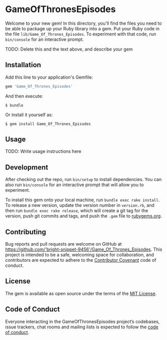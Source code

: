 # GameOfThronesEpisodes

Welcome to your new gem! In this directory, you'll find the files you need to be able to package up your Ruby library into a gem. Put your Ruby code in the file `lib/Game_Of_Thrones_Episodes`. To experiment with that code, run `bin/console` for an interactive prompt.

TODO: Delete this and the text above, and describe your gem

## Installation

Add this line to your application's Gemfile:

```ruby
gem 'Game_Of_Thrones_Episodes'
```

And then execute:

    $ bundle

Or install it yourself as:

    $ gem install Game_Of_Thrones_Episodes

## Usage

TODO: Write usage instructions here

## Development

After checking out the repo, run `bin/setup` to install dependencies. You can also run `bin/console` for an interactive prompt that will allow you to experiment.

To install this gem onto your local machine, run `bundle exec rake install`. To release a new version, update the version number in `version.rb`, and then run `bundle exec rake release`, which will create a git tag for the version, push git commits and tags, and push the `.gem` file to [rubygems.org](https://rubygems.org).

## Contributing

Bug reports and pull requests are welcome on GitHub at https://github.com/'bright-snippet-9456'/Game_Of_Thrones_Episodes. This project is intended to be a safe, welcoming space for collaboration, and contributors are expected to adhere to the [Contributor Covenant](http://contributor-covenant.org) code of conduct.

## License

The gem is available as open source under the terms of the [MIT License](https://opensource.org/licenses/MIT).

## Code of Conduct

Everyone interacting in the GameOfThronesEpisodes project’s codebases, issue trackers, chat rooms and mailing lists is expected to follow the [code of conduct](https://github.com/'bright-snippet-9456'/Game_Of_Thrones_Episodes/blob/master/CODE_OF_CONDUCT.md).
